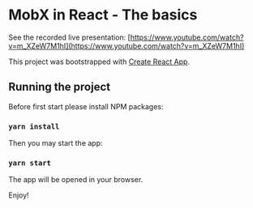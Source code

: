 # MobX in React - The basics

See the recorded live presentation: [https://www.youtube.com/watch?v=m_XZeW7M1hI](https://www.youtube.com/watch?v=m_XZeW7M1hI)

This project was bootstrapped with [Create React App](https://github.com/facebook/create-react-app).

## Running the project

Before first start please install NPM packages:

### `yarn install`

Then you may start the app:

### `yarn start`

The app will be opened in your browser.

Enjoy!
